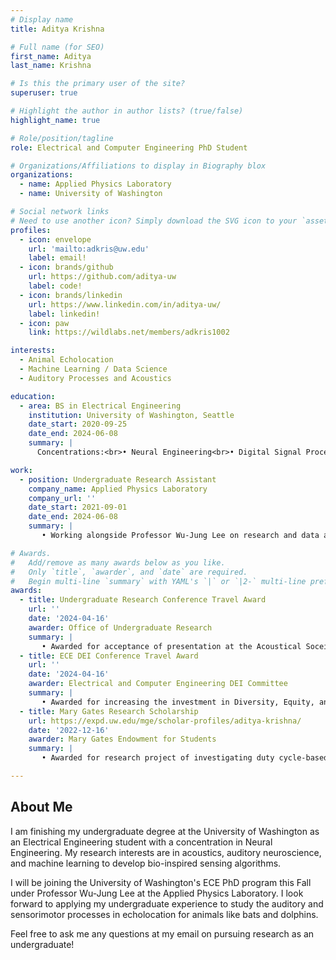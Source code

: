 ```yaml
---
# Display name
title: Aditya Krishna

# Full name (for SEO)
first_name: Aditya
last_name: Krishna

# Is this the primary user of the site?
superuser: true

# Highlight the author in author lists? (true/false)
highlight_name: true

# Role/position/tagline
role: Electrical and Computer Engineering PhD Student

# Organizations/Affiliations to display in Biography blox
organizations:
  - name: Applied Physics Laboratory
  - name: University of Washington

# Social network links
# Need to use another icon? Simply download the SVG icon to your `assets/media/icons/` folder.
profiles:
  - icon: envelope
    url: 'mailto:adkris@uw.edu'
    label: email!
  - icon: brands/github
    url: https://github.com/aditya-uw
    label: code!
  - icon: brands/linkedin
    url: https://www.linkedin.com/in/aditya-uw/
    label: linkedin!
  - icon: paw
    link: https://wildlabs.net/members/adkris1002

interests:
  - Animal Echolocation
  - Machine Learning / Data Science
  - Auditory Processes and Acoustics

education:
  - area: BS in Electrical Engineering
    institution: University of Washington, Seattle
    date_start: 2020-09-25
    date_end: 2024-06-08
    summary: |      
      Concentrations:<br>• Neural Engineering<br>• Digital Signal Processing

work:
  - position: Undergraduate Research Assistant
    company_name: Applied Physics Laboratory
    company_url: ''
    date_start: 2021-09-01
    date_end: 2024-06-08
    summary: |
       • Working alongside Professor Wu-Jung Lee on research and data analysis<br>• Collected field data on bat calls for application of machine learning tools<br>• Led efforts in developing a consistent and disciplined passive acoustic monitoring program from the nearby urban natural area

# Awards.
#   Add/remove as many awards below as you like.
#   Only `title`, `awarder`, and `date` are required.
#   Begin multi-line `summary` with YAML's `|` or `|2-` multi-line prefix and indent 2 spaces below.
awards:
  - title: Undergraduate Research Conference Travel Award
    url: ''
    date: '2024-04-16'
    awarder: Office of Undergraduate Research
    summary: |
       • Awarded for acceptance of presentation at the Acoustical Soceity of America conference as an undergraduate student<br>• Here is [the conference presentation](https://aditya-uw.github.io/event/asaottawa_2024/) that was given
  - title: ECE DEI Conference Travel Award
    url: ''
    date: '2024-04-16'
    awarder: Electrical and Computer Engineering DEI Committee
    summary: |
       • Awarded for increasing the investment in Diversity, Equity, and Inclusion (DEI) at the Acoustical Soceity of America conference<br>• Here is [the conference presentation](https://aditya-uw.github.io/event/asaottawa_2024/) that was given
  - title: Mary Gates Research Scholarship
    url: https://expd.uw.edu/mge/scholar-profiles/aditya-krishna/
    date: '2022-12-16'
    awarder: Mary Gates Endowment for Students
    summary: |
       • Awarded for research project of investigating duty cycle-based subsampling for passive acoustic bat monitorings<br>• Here is [the project talk](https://aditya-uw.github.io/talk/investigation-of-duty-cycles-in-passive-acoustic-bat-monitoring/) I gave at the UW's 26th undergraduate research symposium

---
```


## About Me

I am finishing my undergraduate degree at the University of Washington as an Electrical Engineering student with a concentration in Neural Engineering. My research interests are in acoustics, auditory neuroscience, and machine learning to develop bio-inspired sensing algorithms.

I will be joining the University of Washington's ECE PhD program this Fall under Professor Wu-Jung Lee at the Applied Physics Laboratory. I look forward to applying my undergraduate experience to study the auditory and sensorimotor processes in echolocation for animals like bats and dolphins.

Feel free to ask me any questions at my email on pursuing research as an undergraduate!